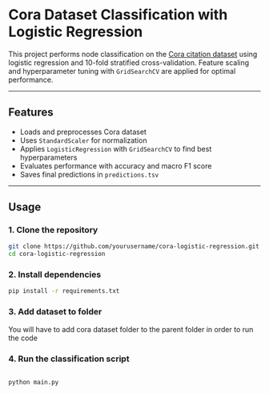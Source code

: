 # Cora Dataset Classification with Logistic Regression

This project performs node classification on the [Cora citation dataset](https://relational.fit.cvut.cz/dataset/CORA) using logistic regression and 10-fold stratified cross-validation. Feature scaling and hyperparameter tuning with `GridSearchCV` are applied for optimal performance.

---

## Features

- Loads and preprocesses Cora dataset
- Uses `StandardScaler` for normalization
- Applies `LogisticRegression` with `GridSearchCV` to find best hyperparameters
- Evaluates performance with accuracy and macro F1 score
- Saves final predictions in `predictions.tsv`

---

## Usage

### 1. Clone the repository

```bash
git clone https://github.com/yourusername/cora-logistic-regression.git
cd cora-logistic-regression
```

### 2. Install dependencies

```bash
pip install -r requirements.txt
```

### 3. Add dataset to folder

You will have to add cora dataset folder to the parent folder in order to run the code

### 4. Run the classification script

```bash

python main.py

```
